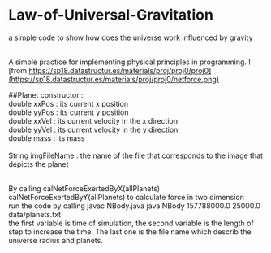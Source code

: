 # Law-of-Universal-Gravitation
a simple code to show how does the universe work influenced by gravity

<br> A simple practice for implementing physical principles in programming.
![from https://sp18.datastructur.es/materials/proj/proj0/proj0](https://sp18.datastructur.es/materials/proj/proj0/netforce.png)

##Planet constructor : 
<br>double xxPos : its current x position
<br>                     double yyPos : its current y position
<br>                     double xxVel : its current velocity in the x direction
<br>                     double yyVel : its current velocity in the y direction
<br>                     double mass : its mass<dr>                     
<br>                     String imgFileName : the name of the file that corresponds to the image that depicts the planet

<br>By calling 
        calNetForceExertedByX(allPlanets) 
        calNetForceExertedByY(allPlanets) 
to calculate force in two dimension
<br>run the code by calling 
        javac NBody.java
        java NBody 157788000.0 25000.0 data/planets.txt
<br> the first variable is time of simulation, the second variable is the length of step to increase the time. The last one is the file name which describ the universe radius and planets.
